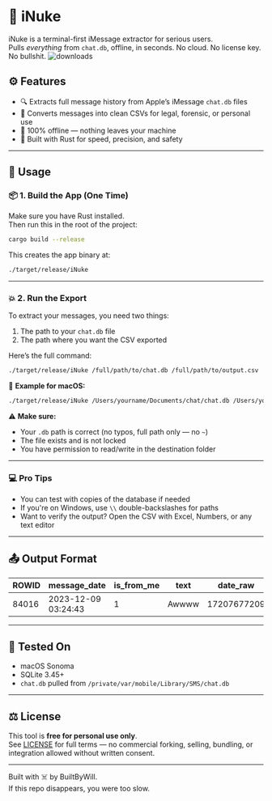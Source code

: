 # 🧨 iNuke

iNuke is a terminal-first iMessage extractor for serious users.  
Pulls *everything* from `chat.db`, offline, in seconds. No cloud. No license key. No bullshit.
![downloads](https://img.shields.io/github/downloads/builtbywill-sp/iNuke/total)
## ⚙️ Features

- 🔍 Extracts full message history from Apple’s iMessage `chat.db` files
- 💾 Converts messages into clean CSVs for legal, forensic, or personal use
- 🚀 100% offline — nothing leaves your machine
- 🦀 Built with Rust for speed, precision, and safety

---

## 🧨 Usage

### 📦 1. Build the App (One Time)

Make sure you have Rust installed.  
Then run this in the root of the project:

```bash
cargo build --release
```

This creates the app binary at:

```bash
./target/release/iNuke
```

---

### 💥 2. Run the Export

To extract your messages, you need two things:

1. The path to your `chat.db` file  
2. The path where you want the CSV exported

Here’s the full command:

```bash
./target/release/iNuke /full/path/to/chat.db /full/path/to/output.csv
```

🔧 **Example for macOS:**

```bash
./target/release/iNuke /Users/yourname/Documents/chat/chat.db /Users/yourname/Documents/messages_full.csv
```

⚠️ **Make sure:**
- Your `.db` path is correct (no typos, full path only — no `~`)
- The file exists and is not locked
- You have permission to read/write in the destination folder

---

### 💻 Pro Tips

- You can test with copies of the database if needed
- If you're on Windows, use `\\` double-backslashes for paths
- Want to verify the output? Open the CSV with Excel, Numbers, or any text editor

---

## 📤 Output Format

| ROWID | message_date        | is_from_me | text     | date_raw     |
|-------|---------------------|------------|----------|--------------|
| 84016 | 2023-12-09 03:24:43 | 1          | Awwww    | 17207677209  |

---

## 🧪 Tested On

- macOS Sonoma
- SQLite 3.45+
- `chat.db` pulled from `/private/var/mobile/Library/SMS/chat.db`

---

## ⚖️ License

This tool is **free for personal use only**.  
See [LICENSE](./LICENSE) for full terms — no commercial forking, selling, bundling, or integration allowed without written consent.

---

Built with ☠️ by BuiltByWill.  
If this repo disappears, you were too slow.
